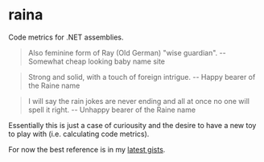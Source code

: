 # raina
Code metrics for .NET assemblies.

> Also feminine form of Ray (Old German) "wise guardian".
> -- Somewhat cheap looking baby name site

> Strong and solid, with a touch of foreign intrigue.
> -- Happy bearer of the Raine name

>  I will say the rain jokes are never ending and all at once no one will spell it right.
> -- Unhappy bearer of the Raine name

Essentially this is just a case of curiousity and the desire to have a new toy to play with (i.e. calculating code metrics).

For now the best reference is in my [latest gists](https://gist.github.com/basp).